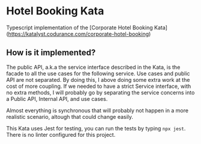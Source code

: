 # Hotel Booking Kata

Typescript implementation of the [Corporate Hotel Booking Kata] (https://katalyst.codurance.com/corporate-hotel-booking)

## How is it implemented?

The public API, a.k.a the service interface described in the Kata, is the facade to all the use cases for the following service. Use cases and public API are not separated. By doing this, I above doing some extra work at the cost of more coupling. If we needed to have a strict Service interface, with no extra methods, I will probably go by separating the service concerns into a Public API, Internal API, and use cases.

Almost everything is synchronous that will probably not happen in a more realistic scenario, altough that could change easily.

This Kata uses Jest for testing, you can run the tests by typing `npx jest`. There is no linter configured for this project.
